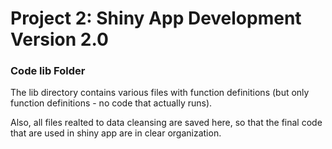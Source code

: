 # Project 2: Shiny App Development Version 2.0

### Code lib Folder

The lib directory contains various files with function definitions (but only function definitions - no code that actually runs).

Also, all files realted to data cleansing are saved here, so that the final code that are used in shiny app are in clear organization.

